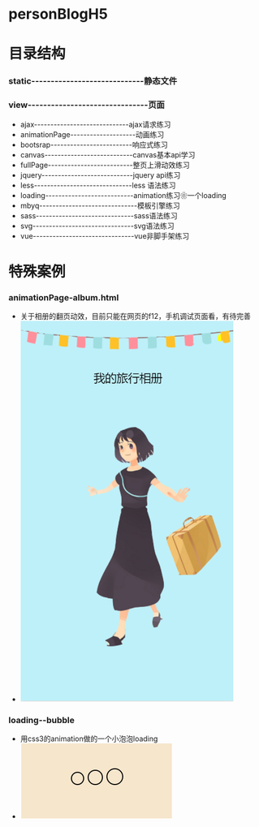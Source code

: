 # personBlogH5
# 目录结构
### static-----------------------------静态文件

### view-------------------------------页面 

* ajax-----------------------------ajax请求练习
* animationPage--------------------动画练习
* bootsrap-------------------------响应式练习
* canvas---------------------------canvas基本api学习
* fullPage--------------------------整页上滑动效练习
* jquery----------------------------jquery api练习
* less------------------------------less 语法练习
* loading---------------------------animation练习❀一个loading
* mbyq------------------------------模板引擎练习
* sass------------------------------sass语法练习
* svg-------------------------------svg语法练习
* vue-------------------------------vue非脚手架练习

# 特殊案例
### animationPage-album.html

* 关于相册的翻页动效，目前只能在网页的f12，手机调试页面看，有待完善
* <img src="./static/img/album.png">

### loading--bubble

* 用css3的animation做的一个小泡泡loading
* <img src="./static/img/bubble.png">

